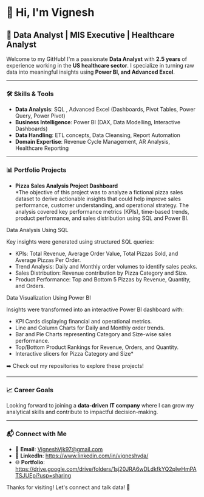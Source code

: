 # 👋 Hi, I'm Vignesh
## 🧠 Data Analyst | MIS Executive | Healthcare Analyst

Welcome to my GitHub! I'm a passionate **Data Analyst** with **2.5 years** of experience working in the **US healthcare sector**. I specialize in turning raw data into meaningful insights using **Power BI, and Advanced Excel**.

---

### 🛠️ Skills & Tools
- **Data Analysis**: SQL , Advanced Excel (Dashboards, Pivot Tables, Power Query, Power Pivot)
- **Business Intelligence**: Power BI (DAX, Data Modelling, Interactive Dashboards)
- **Data Handling**: ETL concepts, Data Cleansing, Report Automation
- **Domain Expertise**: Revenue Cycle Management, AR Analysis, Healthcare Reporting

---

### 📊 Portfolio Projects
- **Pizza Sales Analysis Project Dashboard**  
  *The objective of this project was to analyze a fictional pizza sales dataset to derive actionable insights that could help improve sales performance, customer understanding, and operational strategy. 
The analysis covered key performance metrics (KPIs), time-based trends, product performance, and sales distribution using SQL and Power BI.

Data Analysis Using SQL

Key insights were generated using structured SQL queries:
- KPIs: Total Revenue, Average Order Value, Total Pizzas Sold, and Average Pizzas Per Order.
- Trend Analysis: Daily and Monthly order volumes to identify sales peaks.
- Sales Distribution: Revenue contribution by Pizza Category and Size.
- Product Performance: Top and Bottom 5 Pizzas by Revenue, Quantity, and Orders.

Data Visualization Using Power BI

Insights were transformed into an interactive Power BI dashboard with:
- KPI Cards displaying financial and operational metrics.
- Line and Column Charts for Daily and Monthly order trends.
- Bar and Pie Charts representing Category and Size-wise sales performance.
- Top/Bottom Product Rankings for Revenue, Orders, and Quantity.
- Interactive slicers for Pizza Category and Size*


➡️ Check out my repositories to explore these projects!

---

### 📈 Career Goals
Looking forward to joining a **data-driven IT company** where I can grow my analytical skills and contribute to impactful decision-making.

---

### 📬 Connect with Me
- 📧 **Email**: VigneshVjk97@gmail.com
- 💼 **LinkedIn**: https://www.linkedin.com/in/vigneshvda/
- 🌐 **Portfolio**: https://drive.google.com/drive/folders/1sj20JRA6wDLdkfkYQ2pIwHmPATSJUEpi?usp=sharing

Thanks for visiting! Let's connect and talk data! 🚀
